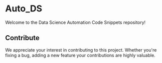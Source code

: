 # Auto_DS
Welcome to the Data Science Automation Code Snippets repository!


## Contribute
We appreciate your interest in contributing to this project. Whether you're fixing a bug, adding a new feature your contributions are highly valuable.
